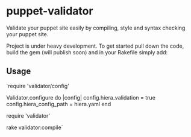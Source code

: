 puppet-validator
================

Validate your puppet site easily by compiling, style and syntax checking your puppet site.

Project is under heavy development. To get started pull down the code, build the gem (will publish soon) and in your Rakefile simply add:

Usage
-----

`require 'validator/config'

Validator.configure do |config|
    config.hiera_validation = true
    config.hiera_config_path = hiera.yaml
end

require 'validator'

rake validator:compile`
